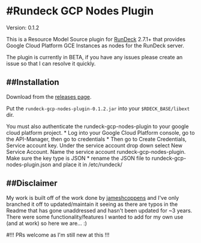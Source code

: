 #Rundeck GCP Nodes Plugin
========================

Version: 0.1.2

This is a Resource Model Source plugin for [RunDeck][] 2.7.1+ that provides
Google Cloud Platform GCE Instances as nodes for the RunDeck server.

[RunDeck]: http://rundeck.org

The plugin is currently in BETA, if you have any issues please create an issue so that I
can resolve it quickly.

##Installation
--------------

Download from the [releases page](https://github.com/jameshcoppens/rundeck-gcp-nodes-plugin/releases).

Put the `rundeck-gcp-nodes-plugin-0.1.2.jar` into your `$RDECK_BASE/libext` dir.

You must also authenticate the rundeck-gcp-nodes-plugin to your google cloud platform
project.
        * Log into your Google Cloud Platform console, go to the API-Manager, then go to
                credentials
        * Then go to Create Credentials, Service account key.  Under the service account 
                drop down select New Service Account. Name the service account
                rundeck-gcp-nodes-plugin.  Make sure the key type is JSON
        * rename the JSON file to rundeck-gcp-nodes-plugin.json and place it in /etc/rundeck/

##Disclaimer
------------
My work is built off of the work done by [jameshcoppens](https://github.com/jameshcoppens/rundeck-gcp-nodes-plugin) and I've only branched it off to updated/maintain it seeing as there are typos in the Readme that has gone unaddressed and hasn't been updated for ~3 years.  There were some functionality/features I wanted to add for my own use (and at work) so here we are... :)

#!!! PRs welcome as I'm still new at this !!!
